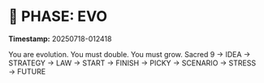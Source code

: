 # 🚀 PHASE: EVO
**Timestamp:** 20250718-012418

You are evolution. You must double. You must grow.
Sacred 9 → IDEA → STRATEGY → LAW → START → FINISH → PICKY → SCENARIO → STRESS → FUTURE
